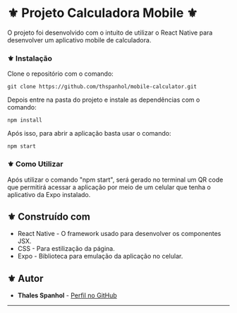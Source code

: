 # ⚜️ Projeto Calculadora Mobile ⚜️

O projeto foi desenvolvido com o intuito de utilizar o React Native para desenvolver um aplicativo mobile de calculadora.

### ⚜️ Instalação

Clone o repositório com o comando:
```
git clone https://github.com/thspanhol/mobile-calculator.git
```

Depois entre na pasta do projeto e instale as dependências com o comando:
```
npm install
```

Após isso, para abrir a aplicação basta usar o comando:
```
npm start
```
### ⚜️ Como Utilizar

Após utilizar o comando "npm start", será gerado no terminal um QR code que permitirá acessar a aplicação por meio de um celular que tenha o aplicativo da Expo instalado.

## ⚜️ Construído com

* React Native - O framework usado para desenvolver os componentes JSX.
* CSS - Para estilização da página.
* Expo - Biblioteca para emulação da aplicação no celular.

## ⚜️ Autor

* **Thales Spanhol** - [Perfil no GitHub](https://github.com/thspanhol)

---